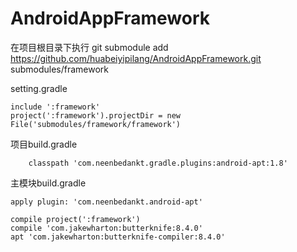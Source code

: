 # AndroidAppFramework


在项目根目录下执行
	git submodule add https://github.com/huabeiyipilang/AndroidAppFramework.git submodules/framework


setting.gradle

	include ':framework'
	project(':framework').projectDir = new File('submodules/framework/framework')

项目build.gradle
	
        classpath 'com.neenbedankt.gradle.plugins:android-apt:1.8'

主模块build.gradle	

	apply plugin: 'com.neenbedankt.android-apt'

    compile project(':framework')
    compile 'com.jakewharton:butterknife:8.4.0'
    apt 'com.jakewharton:butterknife-compiler:8.4.0'
